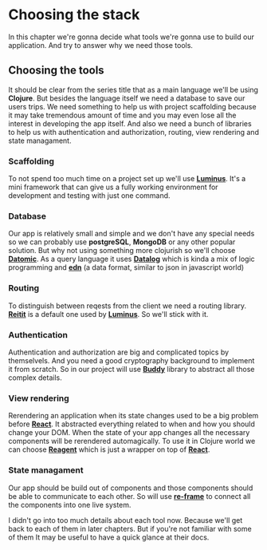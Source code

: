# Choosing the stack

In this chapter we're gonna decide what tools we're gonna use to build our application. And try to answer why we need those tools. 

## Choosing the tools

It should be clear from the series title that as a main language we'll be using **Clojure**. But besides the language itself we need a database to save our users trips. We need something to help us with project scaffolding because it may take tremendous amount of time and you may even lose all the interest in developing the app itself. And also we need a bunch of libraries to help us with authentication and authorization, routing, view rendering and state managament. 

### Scaffolding

To not spend too much time on a project set up we'll use [**Luminus**][luminus]. It's a mini framework that can give us a fully working environment for development and testing with just one command.

### Database 

Our app is relatively small and simple and we don't have any special needs so we can probably use **postgreSQL**, **MongoDB** or any other popular solution. But why not using something more clojurish so we'll choose  [**Datomic**][datomic]. As a query language it uses [**Datalog**][datalog] which is kinda a mix of logic programming and [**edn**][edn] (a data format, similar to json in javascript world)

### Routing

To distinguish between reqests from the client we need a routing library. [**Reitit**][reitit] is a default one used by [**Luminus**][luminus]. So we'll stick with it.

### Authentication

Authentication and authorization are big and complicated topics by themselvels. And you need a good cryptography background to implement it from scratch. So in our project will use [**Buddy**][buddy] library to abstract all those complex details. 

### View rendering 

Rerendering an application when its state changes used to be a big problem before [**React**][react]. It abstracted everything related to when and how you should change your DOM. When the state of your app changes all the necessary components will be rerendered automagically. To use it in Clojure world we can choose [**Reagent**][reagent] which is just a wrapper on top of [**React**][react]. 

### State managament

Our app should be build out of components and those components should be able to communicate to each other. So will use [**re-frame**][re-frame] to connect all the components into one live system.  

I didn't go into too much details about each tool now. Because we'll get back to each of them in later chapters. But if you're not familiar with some of them It may be useful to have a quick glance at their docs.

[datomic]: https://docs.datomic.com/on-prem/getting-started/brief-overview.html
[datalog]: http://www.learndatalogtoday.org/
[edn]: https://github.com/edn-format/edn
[luminus]: http://www.luminusweb.net/
[reitit]: https://metosin.github.io/reitit/
[buddy]: https://github.com/funcool/buddy
[react]: https://reactjs.org/
[reagent]: https://reagent-project.github.io/
[re-frame]: https://github.com/Day8/re-frame
<!--stackedit_data:
eyJoaXN0b3J5IjpbLTg0MTE0ODc5MywxNjg2MzY4MzIyLDE1MD
QxOTUwODAsLTE0NzQ2MDcxODIsMTMyMTQ2Njc3OCwxNDM2NTAz
MTk1LC0xMzA0NDU2NTA0LC01NjU3ODY2MCw1OTcyODEyODgsLT
k3MjY4OTI5MiwtMTUzMDc0MTA1NywxODY3OTEyMzg3LDcxMDU2
MzYzNywyMDc3OTc4MDA5LDU4NTcwNzM1OCwyMTM5NDU0ODc0LD
MyMjM5OTcwMiwtMTQ0NTg1NjQ4MCwtNDgxNDE5MTQ4LDEyMjM2
ODA4NDRdfQ==
-->